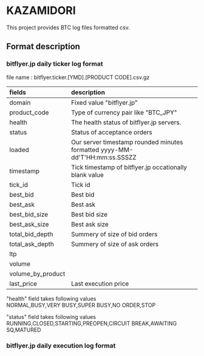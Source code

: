 # KAZAMIDORI
This project provides BTC log files formatted csv.  

## Format description  
### bitflyer.jp daily ticker log format  
file name : bitflyer.ticker.[YMD].[PRODUCT CODE].csv.gz

|fields|description|
|:---|:---|
|domain|Fixed value "bitflyer.jp"|
|product_code|Type of currency pair like "BTC_JPY"|
|health|The health status of bitflyer.jp servers.|
|status|Status of acceptance orders|
|loaded|Our server timestamp rounded minutes formatted yyyy-MM-dd'T'HH:mm:ss.SSSZZ |
|timestamp|Tick timestamp of bitflyer.jp occationally blank value|
|tick_id|Tick id|
|best_bid|Best bid|
|best_ask|Best ask|
|best_bid_size|Best bid size|
|best_ask_size|Best ask size|
|total_bid_depth|Summery of size of bid orders|
|total_ask_depth|Summery of size of ask orders|
|ltp||
|volume||
|volume_by_product||
|last_price|Last execution price|

"health" field takes following values  
NORMAL,BUSY,VERY BUSY,SUPER BUSY,NO ORDER,STOP

"status" field takes following values  
RUNNING,CLOSED,STARTING,PREOPEN,CIRCUIT BREAK,AWAITING SQ,MATURED	

### bitflyer.jp daily execution log format


